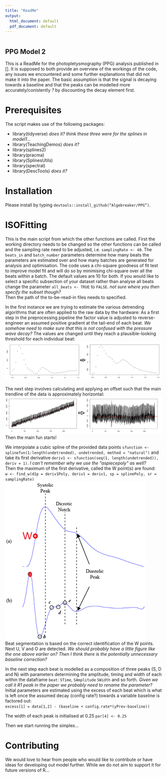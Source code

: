 ```yaml
---
title: "ReadMe"
output:
  html_document: default
  pdf_document: default
---
```


```{r setup, include=FALSE}
```

## PPG Model 2

This is a ReadMe for the photopletysmography (PPG) analysis published in []. It is supposed to both provide an overview of the workings of the code, any issues we encountered and some further explanations that did not make it into the paper. The basic assumption is that the signal is decaying towards a baseline and that the peaks can be modelled more accurately/conistently *?* by discounting the decay element first. 

# Prerequisites
The script makes use of the following packages:  
- library(tidyverse) *does it? think these three were for the splines in model1...*                               
- library(TeachingDemos) *does it?*  
- library(splines2)  
- library(pracma)  
- library(SplinesUtils)    
- library(spectral)  
- library(DescTools) *does it?*  

# Installation
Please install by typing `devtools::install_github(“Algebreaker/PPG”)`.

# ISOFitting
This is the main script from which the other functions are called. First the working directory needs to be changed so the other functions can be called and the sampling rate need to be adjusted, i.e. `samplingRate <- 40`. The `beats_in` and `batch_number` parameters determine how many beats the parameters are estimated over and how many batches are generated for analysis and optimisation. The code uses a chi-square goodness of fit test to improve model fit and will do so by minimising chi-square over all the beats within a batch. The default values are 10 for both.
If you would like to select a specific subsection of your dataset rather than analyse all beats change the parameter `all_beats <- TRUE` to `FALSE`. *not sure where you then specify the subset though?*  
Then the path of the to-be-read-in files needs to specified. 


In the first instance we are trying to estimate the various detrending algorithms that are often applied to the raw data by the hardware: As a first step in the preprocessing pipeline the factor value is adjusted to reverse-engineer an assumed positive gradient at the tail-end of each beat. *We somehow need to make sure that this is not confused with the pressure wave decay?* The values are changed until they reach a plausible-looking threshold for each individual beat: 
![](factorvalue.png)


The next step involves calculating and applying an offset such that the main trendline of the data is approximately horizontal:
![](offset1.png)
Then the main fun starts!

We interpolate a cubic spline of the provided data points 
`sfunction <- splinefun(1:length(undetrended), undetrended, method = "natural")`
and take its first derivative
`deriv1 <- sfunction(seq(1, length(undetrended)), deriv = 1)`. *I can't remember why we use the "aspiecepoly" as well?*  
Then the maximum of the first derivative, called the W point(s) are found:  
`w <- find_w(d1p = deriv1Poly, deriv1 = deriv1, sp = splinePoly, sr = samplingRate)`
![](Wpoint.png)  
Beat segmentation is based on the correct identification of the W points.  
Next U, V and O are detected. *We should probably have a little figure like the one above earlier on?*
*Then I think there is the potentially unnecessary baseline correction?*  

In the next step each beat is modelled as a composition of three peaks (S, D and N) with parameters determining the amplitude, timing and width of each within the dataframe `beat`: `STime`, `SAmplitude` `SWidth` and so forth. *Given we call it R1 peak in the paper we probably need to rename the parameter?* Initial parameters are estimated using the excess of each beat which is what is left once the assumed decay (config rate?) towards a variable baseline is factored out:     
`excess[1] = data[1,2] - (baseline + config.rate*(yPrev-baseline))`

The width of each peak is initialised at 0.25 `par[4] <- 0.25`  


Then we start running the simplex...

# Contributing 
We would love to hear from people who would like to contribute or have ideas for developing out model further. While we do not aim to support it for future versions of R...
